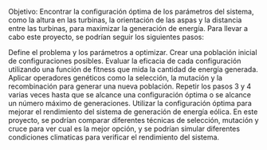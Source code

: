 Objetivo: Encontrar la configuración óptima de los parámetros del sistema,
como la altura en las turbinas, la orientación de las aspas y la distancia
entre las turbinas, para maximizar la generación de energía.
Para llevar a cabo este proyecto, se podrían seguir los siguientes pasos:

Define el problema y los parámetros a optimizar.
Crear una población inicial de configuraciones posibles.
Evaluar la eficacia de cada configuración utilizando una función de fitness que mida la cantidad de energía generada.
Aplicar operadores genéticos como la selección, la mutación y la recombinación para generar una nueva población.
Repetir los pasos 3 y 4 varias veces hasta que se alcance una configuración óptima o se alcance un número máximo de generaciones.
Utilizar la configuración óptima para mejorar el rendimiento del sistema de generación de energía eólica.
En este proyecto, se podrían comparar diferentes técnicas de selección, mutación y cruce para ver cual es la mejor opción, y se podrían simular diferentes condiciones climaticas para verificar el rendimiento del sistema.





